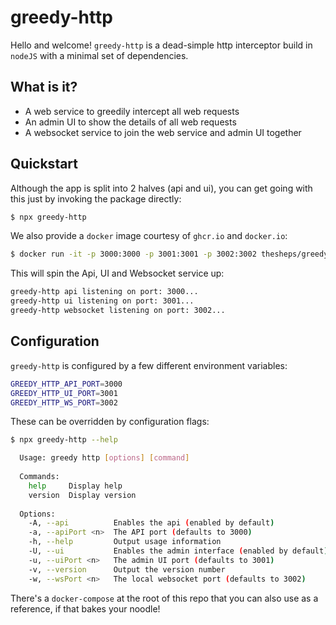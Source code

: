 # greedy-http

Hello and welcome! `greedy-http` is a dead-simple http interceptor build in `nodeJS` with a minimal set of dependencies.

## What is it?
- A web service to greedily intercept all web requests
- An admin UI to show the details of all web requests
- A websocket service to join the web service and admin UI together

## Quickstart
Although the app is split into 2 halves (api and ui), you can get going with this just by invoking the package directly:

```bash
$ npx greedy-http
```

We also provide a `docker` image courtesy of `ghcr.io` and `docker.io`:

```bash
$ docker run -it -p 3000:3000 -p 3001:3001 -p 3002:3002 thesheps/greedy-http 
```

This will spin the Api, UI and Websocket service up:

```bash
greedy-http api listening on port: 3000...
greedy-http ui listening on port: 3001...
greedy-http websocket listening on port: 3002...
```

## Configuration
`greedy-http` is configured by a few different environment variables:

```bash
GREEDY_HTTP_API_PORT=3000
GREEDY_HTTP_UI_PORT=3001
GREEDY_HTTP_WS_PORT=3002
```

These can be overridden by configuration flags:

```bash
$ npx greedy-http --help

  Usage: greedy http [options] [command]
  
  Commands:
    help     Display help
    version  Display version
  
  Options:
    -A, --api          Enables the api (enabled by default)
    -a, --apiPort <n>  The API port (defaults to 3000)
    -h, --help         Output usage information
    -U, --ui           Enables the admin interface (enabled by default)
    -u, --uiPort <n>   The admin UI port (defaults to 3001)
    -v, --version      Output the version number
    -w, --wsPort <n>   The local websocket port (defaults to 3002)
```

There's a `docker-compose` at the root of this repo that you can also use as a reference, if that bakes your noodle!